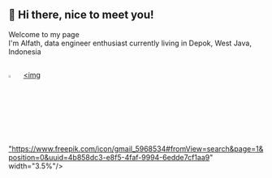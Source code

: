 ## 👋 Hi there, nice to meet you!
Welcome to my page </br>
I'm Alfath, data engineer enthusiast currently living in Depok, West Java, Indonesia <img src="https://cdn-icons-png.freepik.com/256/12339/12339528.png?ga=GA1.1.1460430488.1719132627&semt=ais_hybrid" width="10"/>

##
[<img src="https://img.icons8.com/color/48/000000/linkedin.png" width="3.5%"/>](https://www.linkedin.com/in/alfathlathif/) &nbsp; <a href="mailto:alfathns1932@gmail.com"> <img "https://www.freepik.com/icon/gmail_5968534#fromView=search&page=1&position=0&uuid=4b858dc3-e8f5-4faf-9994-6edde7cf1aa9" width="3.5%"/> 
